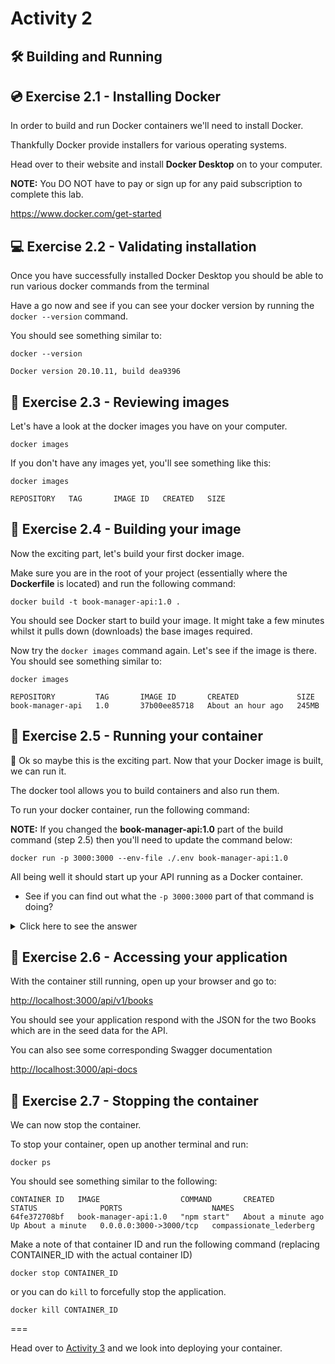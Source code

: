 # Activity 2

## 🛠 Building and Running

## 💿 Exercise 2.1 - Installing Docker

In order to build and run Docker containers we'll need to install Docker.

Thankfully Docker provide installers for various operating systems.

Head over to their website and install **Docker Desktop** on to your computer.

**NOTE:** You DO NOT have to pay or sign up for any paid subscription to complete this lab.

https://www.docker.com/get-started

## 💻 Exercise 2.2 - Validating installation

Once you have successfully installed Docker Desktop you should be able to run various docker commands from the terminal

Have a go now and see if you can see your docker version by running the `docker --version` command.

You should see something similar to:

```
docker --version

Docker version 20.10.11, build dea9396
```

## 🎨 Exercise 2.3 - Reviewing images

Let's have a look at the docker images you have on your computer.

```
docker images
```

If you don't have any images yet, you'll see something like this:

```
docker images

REPOSITORY   TAG       IMAGE ID   CREATED   SIZE
```

## 🧰 Exercise 2.4 - Building your image

Now the exciting part, let's build your first docker image.

Make sure you are in the root of your project (essentially where the **Dockerfile** is located) and run the following command:

```
docker build -t book-manager-api:1.0 .
```

You should see Docker start to build your image. It might take a few minutes whilst it pulls down (downloads) the base images required.

Now try the `docker images` command again. Let's see if the image is there. You should see something similar to:

```
docker images

REPOSITORY         TAG       IMAGE ID       CREATED             SIZE
book-manager-api   1.0       37b00ee85718   About an hour ago   245MB
```

## 🧰 Exercise 2.5 - Running your container

🙈 Ok so maybe this is the exciting part. Now that your Docker image is built, we can run it.

The docker tool allows you to build containers and also run them.

To run your docker container, run the following command:

**NOTE:** If you changed the **book-manager-api:1.0** part of the build command (step 2.5) then you'll need to update the command below:

```
docker run -p 3000:3000 --env-file ./.env book-manager-api:1.0
```

All being well it should start up your API running as a Docker container.

- See if you can find out what the `-p 3000:3000` part of that command is doing?

<details>
<summary>Click here to see the answer</summary>
<pre>

The **-p** part of the command stands for **publish** a container's ports.

Essentially this says forward ALL requests made on your computer to port 3000 on to port 3000 within the container.

</pre>
</details>

## 🎉 Exercise 2.6 - Accessing your application

With the container still running, open up your browser and go to:

[http://localhost:3000/api/v1/books](http://localhost:3000/api/v1/books)

You should see your application respond with the JSON for the two Books which are in the seed data for the API.

You can also see some corresponding Swagger documentation

[http://localhost:3000/api-docs](http://localhost:3000/api-docs)

## 🛑 Exercise 2.7 - Stopping the container

We can now stop the container.

To stop your container, open up another terminal and run:

```
docker ps
```

You should see something similar to the following:

```
CONTAINER ID   IMAGE                  COMMAND       CREATED              STATUS              PORTS                    NAMES
64fe372708bf   book-manager-api:1.0   "npm start"   About a minute ago   Up About a minute   0.0.0.0:3000->3000/tcp   compassionate_lederberg
```

Make a note of that container ID and run the following command (replacing CONTAINER_ID with the actual container ID)

```
docker stop CONTAINER_ID
```

or you can do `kill` to forcefully stop the application.

```
docker kill CONTAINER_ID
```

===

Head over to [Activity 3](./activity_3.md) and we look into deploying your container.
